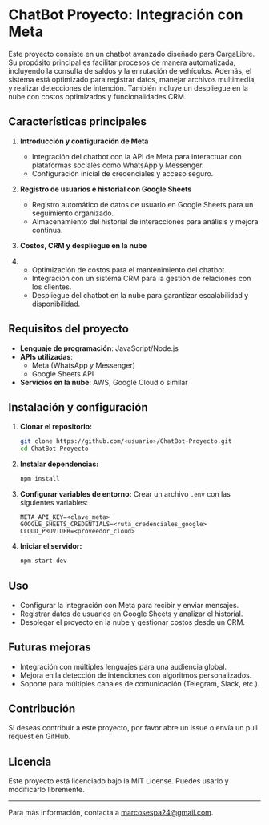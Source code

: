 # ChatBot Proyecto: Integración con Meta

Este proyecto consiste en un chatbot avanzado diseñado para CargaLibre. Su propósito principal es facilitar procesos de manera automatizada, incluyendo la consulta de saldos y la enrutación de vehículos. Además, el sistema está optimizado para registrar datos, manejar archivos multimedia, y realizar detecciones de intención. También incluye un despliegue en la nube con costos optimizados y funcionalidades CRM.

## Características principales

1. **Introducción y configuración de Meta**

   - Integración del chatbot con la API de Meta para interactuar con plataformas sociales como WhatsApp y Messenger.
   - Configuración inicial de credenciales y acceso seguro.

2. **Registro de usuarios e historial con Google Sheets**

   - Registro automático de datos de usuario en Google Sheets para un seguimiento organizado.
   - Almacenamiento del historial de interacciones para análisis y mejora continua.
3. **Costos, CRM y despliegue en la nube**
4. 
   - Optimización de costos para el mantenimiento del chatbot.
   - Integración con un sistema CRM para la gestión de relaciones con los clientes.
   - Despliegue del chatbot en la nube para garantizar escalabilidad y disponibilidad.

## Requisitos del proyecto

- **Lenguaje de programación**: JavaScript/Node.js
- **APIs utilizadas**:
  - Meta (WhatsApp y Messenger)
  - Google Sheets API
- **Servicios en la nube**: AWS, Google Cloud o similar

## Instalación y configuración

1. **Clonar el repositorio:**

   ```bash
   git clone https://github.com/<usuario>/ChatBot-Proyecto.git
   cd ChatBot-Proyecto
   ```

2. **Instalar dependencias:**

   ```bash
   npm install
   ```

3. **Configurar variables de entorno:**
   Crear un archivo `.env` con las siguientes variables:

   ```env
   META_API_KEY=<clave_meta>
   GOOGLE_SHEETS_CREDENTIALS=<ruta_credenciales_google>
   CLOUD_PROVIDER=<proveedor_cloud>
   ```

4. **Iniciar el servidor:**

   ```bash
   npm start dev
   ```

## Uso

- Configurar la integración con Meta para recibir y enviar mensajes.
- Registrar datos de usuarios en Google Sheets y analizar el historial.
- Desplegar el proyecto en la nube y gestionar costos desde un CRM.

## Futuras mejoras

- Integración con múltiples lenguajes para una audiencia global.
- Mejora en la detección de intenciones con algoritmos personalizados.
- Soporte para múltiples canales de comunicación (Telegram, Slack, etc.).

## Contribución

Si deseas contribuir a este proyecto, por favor abre un issue o envía un pull request en GitHub.

## Licencia

Este proyecto está licenciado bajo la MIT License. Puedes usarlo y modificarlo libremente.

---

Para más información, contacta a [marcosespa24@gmail.com](mailto:marcosespa24@gmail.com).

